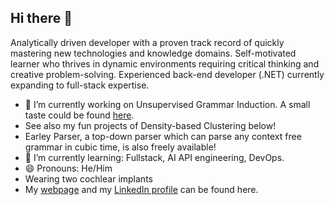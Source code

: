 ## Hi there 👋

Analytically driven developer with a proven track record of quickly mastering new technologies and knowledge domains. Self-motivated learner who thrives in dynamic environments requiring critical thinking and creative problem-solving. Experienced back-end developer (.NET) currently expanding to full-stack expertise.

- 🔭 I’m currently working on Unsupervised Grammar Induction. A small taste could be found <a href="https://arxiv.org/abs/2312.15321">here</a>.
-  See also my fun projects of Density-based Clustering below!
-  Earley Parser, a top-down parser which can parse any context free grammar in cubic time, is also freely available!
- 🌱 I’m currently learning: Fullstack, AI API engineering, DevOps.
- 😄 Pronouns: He/Him
- Wearing two cochlear implants
- My <a href ="https://josephpotashnik.github.io/">webpage<a> and my <a href="https://www.linkedin.com/in/joseph-potashnik-a3589a125/">LinkedIn profile</a> can be found here.

